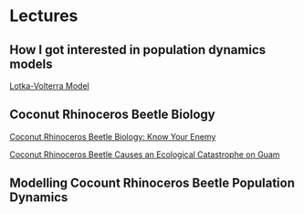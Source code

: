 # Lectures

## How I got interested in population dynamics models

[Lotka-Volterra Model](https://aubreymoore.github.io/ALBI345F17/pdfs/Lotka-Volterra-Model.html)

## Coconut Rhinoceros Beetle Biology

[Coconut Rhinoceros Beetle Biology: Know Your Enemy](https://raw.githubusercontent.com/aubreymoore/CRB-CNMI/main/CRB-Biology.pdf)

[Coconut Rhinoceros Beetle Causes an Ecological Catastrophe on Guam](https://github.com/aubreymoore/2019-Extension-Internship-CRB-Presentation/raw/master/2019-CRB-catastrophy-presentation.pdf)

## Modelling Cocount Rhinoceros Beetle Population Dynamics
